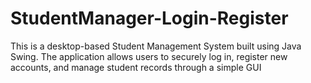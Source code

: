 # StudentManager-Login-Register
This is a desktop-based Student Management System built using Java Swing. The application allows users to securely log in, register new accounts, and manage student records through a simple GUI
